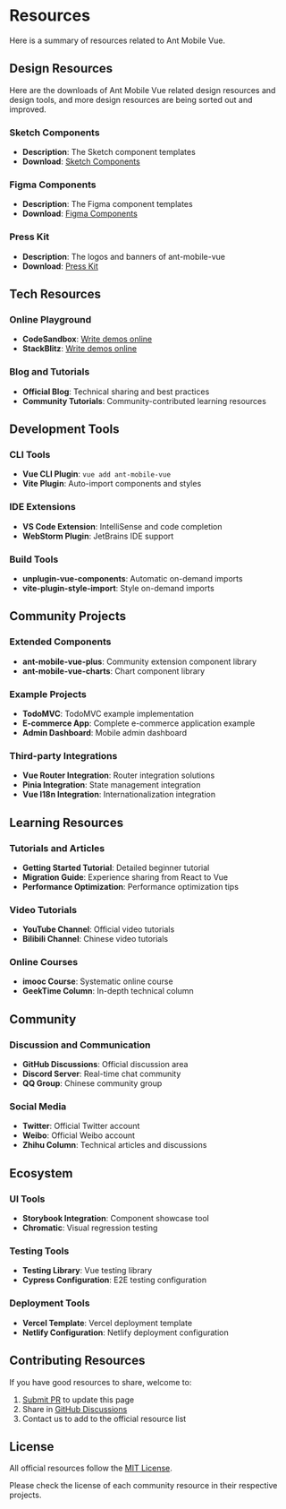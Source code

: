 # Resources

Here is a summary of resources related to Ant Mobile Vue.

## Design Resources

Here are the downloads of Ant Mobile Vue related design resources and design tools, and more design resources are being sorted out and improved.

### Sketch Components
- **Description**: The Sketch component templates
- **Download**: [Sketch Components](https://gw.alipayobjects.com/os/bmw-prod/c68904d2-7c9e-43db-a219-4a093f0d452d.sketch)

### Figma Components
- **Description**: The Figma component templates  
- **Download**: [Figma Components](https://gw.alipayobjects.com/os/bmw-prod/8a148021-e590-419a-b092-ba9879a89e40.zip)

### Press Kit
- **Description**: The logos and banners of ant-mobile-vue
- **Download**: [Press Kit](https://gw.alipayobjects.com/os/bmw-prod/ef00ee0b-7fda-4698-8ebf-b6367b582395.zip)

## Tech Resources

### Online Playground
- **CodeSandbox**: [Write demos online](https://codesandbox.io/s/antd-mobile-snrxr?file=/package.json)
- **StackBlitz**: [Write demos online](https://stackblitz.com/edit/antd-mobile?file=index.tsx)

### Blog and Tutorials
- **Official Blog**: Technical sharing and best practices
- **Community Tutorials**: Community-contributed learning resources

## Development Tools

### CLI Tools
- **Vue CLI Plugin**: `vue add ant-mobile-vue`
- **Vite Plugin**: Auto-import components and styles

### IDE Extensions
- **VS Code Extension**: IntelliSense and code completion
- **WebStorm Plugin**: JetBrains IDE support

### Build Tools
- **unplugin-vue-components**: Automatic on-demand imports
- **vite-plugin-style-import**: Style on-demand imports

## Community Projects

### Extended Components
- **ant-mobile-vue-plus**: Community extension component library
- **ant-mobile-vue-charts**: Chart component library

### Example Projects
- **TodoMVC**: TodoMVC example implementation
- **E-commerce App**: Complete e-commerce application example
- **Admin Dashboard**: Mobile admin dashboard

### Third-party Integrations
- **Vue Router Integration**: Router integration solutions
- **Pinia Integration**: State management integration
- **Vue I18n Integration**: Internationalization integration

## Learning Resources

### Tutorials and Articles
- **Getting Started Tutorial**: Detailed beginner tutorial
- **Migration Guide**: Experience sharing from React to Vue
- **Performance Optimization**: Performance optimization tips

### Video Tutorials
- **YouTube Channel**: Official video tutorials
- **Bilibili Channel**: Chinese video tutorials

### Online Courses
- **imooc Course**: Systematic online course
- **GeekTime Column**: In-depth technical column

## Community

### Discussion and Communication
- **GitHub Discussions**: Official discussion area
- **Discord Server**: Real-time chat community
- **QQ Group**: Chinese community group

### Social Media
- **Twitter**: Official Twitter account
- **Weibo**: Official Weibo account
- **Zhihu Column**: Technical articles and discussions

## Ecosystem

### UI Tools
- **Storybook Integration**: Component showcase tool
- **Chromatic**: Visual regression testing

### Testing Tools
- **Testing Library**: Vue testing library
- **Cypress Configuration**: E2E testing configuration

### Deployment Tools
- **Vercel Template**: Vercel deployment template
- **Netlify Configuration**: Netlify deployment configuration

## Contributing Resources

If you have good resources to share, welcome to:

1. [Submit PR](https://github.com/oliver-xie666/ant-mobile-vue/pulls) to update this page
2. Share in [GitHub Discussions](https://github.com/oliver-xie666/ant-mobile-vue/discussions)
3. Contact us to add to the official resource list

## License

All official resources follow the [MIT License](https://github.com/oliver-xie666/ant-mobile-vue/blob/main/LICENSE).

Please check the license of each community resource in their respective projects.